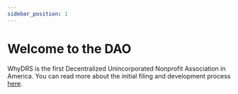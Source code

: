 ```yaml
---
sidebar_position: 1
---
```


# Welcome to the DAO

WhyDRS is the first Decentralized Unincorporated Nonprofit Association in America. You can read more about the initial filing and development process [here](https://www.whydrs.org/the-first-duna).


